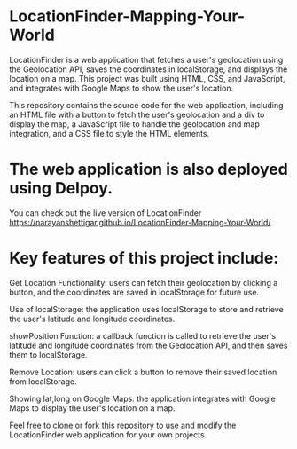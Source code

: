# LocationFinder-Mapping-Your-World

LocationFinder is a web application that fetches a user's geolocation using the Geolocation API, saves the coordinates in localStorage, and displays the location on a map. This project was built using HTML, CSS, and JavaScript, and integrates with Google Maps to show the user's location.

This repository contains the source code for the web application, including an HTML file with a button to fetch the user's geolocation and a div to display the map, a JavaScript file to handle the geolocation and map integration, and a CSS file to style the HTML elements.

# The web application is also deployed using Delpoy. 
You can check out the live version of LocationFinder
 https://narayanshettigar.github.io/LocationFinder-Mapping-Your-World/

# Key features of this project include:

Get Location Functionality: users can fetch their geolocation by clicking a button, and the coordinates are saved in localStorage for future use.

Use of localStorage: the application uses localStorage to store and retrieve the user's latitude and longitude coordinates.

showPosition Function: a callback function is called to retrieve the user's latitude and longitude coordinates from the Geolocation API, and then saves them to localStorage.

Remove Location: users can click a button to remove their saved location from localStorage.

Showing lat,long on Google Maps: the application integrates with Google Maps to display the user's location on a map.

Feel free to clone or fork this repository to use and modify the LocationFinder web application for your own projects.
